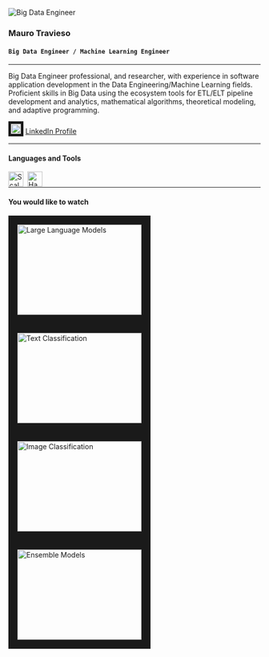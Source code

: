 ![Big Data Engineer](https://media.licdn.com/dms/image/C5616AQHCfQ4jmmEH6g/profile-displaybackgroundimage-shrink_350_1400/0/1517558697866?e=1710979200&v=beta&t=BNFNcZCI69jar_t2LJ_Fa3YC_LATIM5v1AmONL1h0gk)

### **Mauro Travieso**

#### **`Big Data Engineer / Machine Learning Engineer`**

---

Big Data Engineer professional, and researcher, with experience in software application development in the Data
Engineering/Machine Learning fields. Proficient skills in Big Data using the ecosystem tools for ETL/ELT
pipeline development and analytics, mathematical algorithms, theoretical modeling, and adaptive programming.

<img src="https://github.com/MauroTravieso/MauroTravieso/assets/17593924/b6608ef9-7f9e-4f60-8e6b-4d1426d297db" alt="LinkedIn" width="20" height="20" border="5"/> [LinkedIn Profile](https://www.linkedin.com/in/maurotravieso/?locale=en_US)

<!--
![LinkedIn](https://github.com/MauroTravieso/MauroTravieso/assets/17593924/b6608ef9-7f9e-4f60-8e6b-4d1426d297db) 
-->
---

#### Languages and Tools
<img align="left" alt="Scala" width="30px" style="padding-right:5px;" src="https://github.com/MauroTravieso/MauroTravieso/assets/17593924/94f212ee-f608-49ee-9608-d83c2623cbe6"/>
<img align="left" alt="Hadoop" width="30px" style="padding-right:5px;" src="https://github.com/MauroTravieso/MauroTravieso/assets/17593924/c7b42c93-d68c-4056-9d51-63ea2f0e731b)"/>


<br />

<!--

![hadoop-distributed-file-system-96](https://github.com/MauroTravieso/MauroTravieso/assets/17593924/c7b42c93-d68c-4056-9d51-63ea2f0e731b)

![icons8-scala-a-general-purpose-programming-language-with-strong-static-type-system-96](https://github.com/MauroTravieso/MauroTravieso/assets/17593924/94f212ee-f608-49ee-9608-d83c2623cbe6)

![icons8-scala-a-general-purpose-programming-language-with-strong-static-type-system-48](https://github.com/MauroTravieso/MauroTravieso/assets/17593924/79ef459f-6fdd-4a41-af19-3dcc430d2c4f)

https://icons8.com/icon/FIdVBOahSJu0/scala-a-general-purpose-programming-language-with-strong-static-type-system
-->
---

#### You would like to watch
<a href="http://www.youtube.com/watch?eature=player_embedded&v=TMXWLxsHXzQ" target="_blank"><img src="http://img.youtube.com/vi/TMXWLxsHXzQ/0.jpg" alt="Large Language Models" width="248" height="180" border="18"/></a>
<a href="http://www.youtube.com/watch?eature=player_embedded&v=e9JuSwie_qk" target="_blank"><img src="http://img.youtube.com/vi/e9JuSwie_qk/0.jpg" alt="Text Classification" width="248" height="180" border="18"/></a>
<a href="http://www.youtube.com/watch?eature=player_embedded&v=ulgE5y2ywq8" target="_blank"><img src="http://img.youtube.com/vi/ulgE5y2ywq8/0.jpg" alt="Image Classification" width="248" height="180" border="18"/></a>
<a href="http://www.youtube.com/watch?eature=player_embedded&v=5YQ3v-WnVWA" target="_blank"><img src="http://img.youtube.com/vi/5YQ3v-WnVWA/0.jpg" alt="Ensemble Models" width="248" height="180" border="18"/></a>


<!--
**MauroTravieso/MauroTravieso** is a ✨ _special_ ✨ repository because its `README.md` (this file) appears on your GitHub profile.

Here are some ideas to get you started:

- 🔭 I’m currently working on ...
- 🌱 I’m currently learning ...
- 👯 I’m looking to collaborate on ...
- 🤔 I’m looking for help with ...
- 💬 Ask me about ...
- 📫 How to reach me: ...
- 😄 Pronouns: ...
- ⚡ Fun fact: ...
-->
